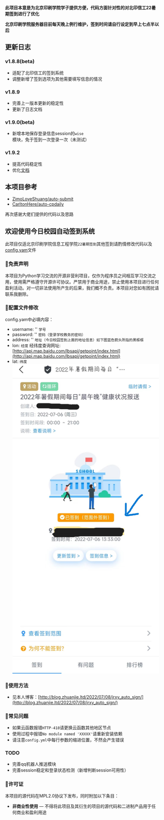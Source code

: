 
**此项目本意是为北京印刷学院学子提供方便，代码方面针对性的对北印信工22暑期签到进行了优化**

**北京印刷学院服务器目前每天晚上例行维护，签到时间请自行设定到早上七点半以后**

## 更新日志
### v1.8.8(beta)
 - 适配了北印信工的签到系统
 - 调整新增了签到选项为其他需要填写信息的情况
### v1.8.9
 - 完善上一版本更新的稳定性
 - 更新了日志文档
### v1.9.0(beta)
 - 新增本地保存登录信息session的`wise`模块，免于签到一次登录一次（未测试）
### v1.9.2
 - 提高代码稳定性
 - 优化[文档](http://blog.zhuanjie.ltd/index.php/2022/07/08/jrxy_auto_sign/)

## 本项目参考
 - [ZimoLoveShuang/auto-submit](https://github.com/ZimoLoveShuang/auto-submit)
 - [CarltonHere/auto-cpdaily](https://github.com/CarltonHere/auto-cpdaily)

再次感谢大佬们提供的代码以及思路

## 欢迎使用今日校园自动签到系统

此项目仅适北京印刷学院信息工程学院`22暑期签到`其他签到请酌情修改代码以及[config.yam](./config.yml)文件

### 📃免责声明

本项目为Python学习交流的开源非营利项目，仅作为程序员之间相互学习交流之用，使用需严格遵守开源许可协议。严禁用于商业用途，禁止使用本项目进行任何盈利活动。对一切非法使用所产生的后果，我们概不负责。本项目对您如有困扰请联系我删除。

### 📗配置文件修改

config.yam中必填内容：
 - username: ''  `学号`
 - password: ''  `密码（登录学校教务的密码）`
 - address: ''  `地址（今日校园签到上面的地址信息）如下图蓝色箭头所指的黑框框`
 - lon:   `经度` 经纬度查询网址:[http://api.map.baidu.com/lbsapi/getpoint/index.html](http://api.map.baidu.com/lbsapi/getpoint/index.html)
 - lat:   `纬度`
![地址](./img/loc.jpg)
### 🔑使用方法

 - 见本人博客：[http://blog.zhuanjie.ltd/2022/07/08/jrxy_auto_sign/](http://blog.zhuanjie.ltd/2022/07/08/jrxy_auto_sign/)

### 🔧常见问题

 - 如果云函数报错`HTTP-418`请更换云函数其他地区节点
 - 使用过程中报错`No module named 'XXXXX'`请重新安装依赖
 - 请注意`config.yml`中每行参数的缩进位置，不然会产生错误

### TODO
 - 完善qq机器人推送模块
 - 完善session稳定和登录状态检测（新增判断session可用性）

### 📜许可证

本项目的源代码在MPL2.0协议下发布，同时附加以下条目：
* **非商业性使用** — 不得将此项目及其衍生的项目的源代码和二进制产品用于任何商业和盈利用途